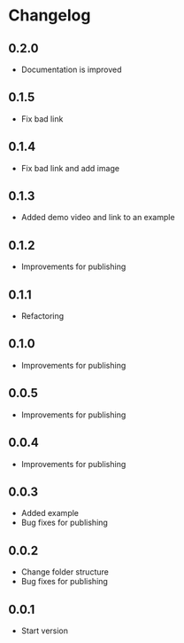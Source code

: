 # Changelog

## 0.2.0

* Documentation is improved

## 0.1.5

* Fix bad link

## 0.1.4

* Fix bad link and add image

## 0.1.3

* Added demo video and link to an example

## 0.1.2

* Improvements for publishing

## 0.1.1

* Refactoring

## 0.1.0

* Improvements for publishing

## 0.0.5

* Improvements for publishing

## 0.0.4

* Improvements for publishing

## 0.0.3

* Added example
* Bug fixes for publishing

## 0.0.2

* Change folder structure
* Bug fixes for publishing

## 0.0.1

* Start version

